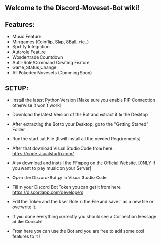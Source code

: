 ## Welcome to the Discord-Moveset-Bot wiki!

## Features:

- Music Feature
- Minigames (Coinflip, Slap, 8Ball, etc..)
- Spotify Integration
- Autorole Feature
- Wondertrade Countdown
- Auto-Role/Command Creating Feature
- Game_Status_Change
- All Pokedex Movesets (Comming Soon)

## SETUP:

- Install the latest Python Version [Make sure you enable PIP Connection otherwise it won´t work]

- Download the latest Version of the Bot and extract it to the Desktop

- After extracting the Bot to your Desktop, go to the "Getting Started" Folder

- Run the start.bat File [It will install all the needed Requirements]

- After that download Visual Studio Code from here: https://code.visualstudio.com/

- Also download and install the FFmpeg on the Official Website. [ONLY if you want to play music on your Server]

- Open the Discord-Bot.py in Visual Studio Code

- Fill in your Discord Bot Token you can get it from here: https://discordapp.com/developers

- Edit the Token and the User Role in the File and save it as a new file or overwrite it.

- If you done everything correctly you should see a Connection Message at the Console!

- From here you can use the Bot and you are free to add some cool features to it !

